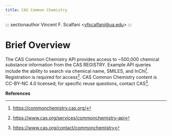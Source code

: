 ```yaml
---
title: CAS Common Chemistry
---
```


::: sectionauthor
Vincent F. Scalfani \<<vfscalfani@ua.edu>\>
:::

# Brief Overview

The CAS Common Chemistry API provides access to \~500,000 chemical
substance information from the CAS REGISTRY. Example API queries include
the ability to search via chemical name, SMILES, and InChI[^1].
Registration is required for access[^2]. CAS Common Chemistry content is
CC-BY-NC 4.0 licensed; for specific reuse questions, contact CAS[^3].

**References**

[^1]: <https://commonchemistry.cas.org/>

[^2]: <https://www.cas.org/services/commonchemistry-api>

[^3]: <https://www.cas.org/contact/commonchemistry>
